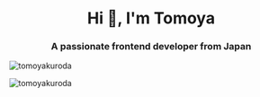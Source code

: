 <h1 align="center">Hi 👋, I'm Tomoya</h1>
<h3 align="center">A passionate frontend developer from Japan</h3>

<p align="left"> <img src="https://komarev.com/ghpvc/?username=tomoyakuroda" alt="tomoyakuroda" /> </p>

<p><img align="left" src="https://github-readme-stats.vercel.app/api/top-langs/?username=tomoyakuroda&layout=compact&hide=html" alt="tomoyakuroda" /></p>
